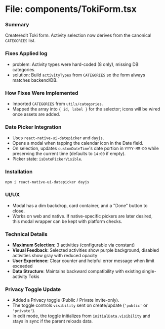 # File: components/TokiForm.tsx

### Summary
Create/edit Toki form. Activity selection now derives from the canonical `CATEGORIES` list.

### Fixes Applied log
- problem: Activity types were hard-coded (8 only), missing DB categories.
- solution: Build `activityTypes` from `CATEGORIES` so the form always matches backend/DB.

### How Fixes Were Implemented
- Imported `CATEGORIES` from `utils/categories`.
- Mapped the array into `{ id, label }` for the selector; icons will be wired once assets are added.

### Date Picker Integration
- Uses `react-native-ui-datepicker` and `dayjs`.
- Opens a modal when tapping the calendar icon in the Date field.
- On selection, updates `customDateTime`'s date portion in `YYYY-MM-DD` while preserving the current time (defaults to `14:00` if empty).
- Picker state: `isDatePickerVisible`.

### Installation
```bash
npm i react-native-ui-datepicker dayjs
```

### UI/UX
- Modal has a dim backdrop, card container, and a "Done" button to close.
- Works on web and native. If native-specific pickers are later desired, this modal wrapper can be kept with platform checks.

### Technical Details
- **Maximum Selection**: 3 activities (configurable via constant)
- **Visual Feedback**: Selected activities show purple background, disabled activities show gray with reduced opacity
- **User Experience**: Clear counter and helpful error message when limit exceeded
- **Data Structure**: Maintains backward compatibility with existing single-activity Tokis

### Privacy Toggle Update
- Added a Privacy toggle (Public / Private invite-only).
- The toggle controls `visibility` sent on create/update (`'public'` or `'private'`).
- In edit mode, the toggle initializes from `initialData.visibility` and stays in sync if the parent reloads data.